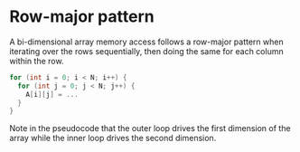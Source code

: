 # Row-major pattern

A bi-dimensional array memory access follows a row-major pattern when iterating
over the rows sequentially, then doing the same for each column within the row.

```c
for (int i = 0; i < N; i++) {
  for (int j = 0; j < N; j++) {
    A[i][j] = ...
  }
}
```

Note in the pseudocode that the outer loop drives the first dimension of the
array while the inner loop drives the second dimension.
